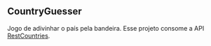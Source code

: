 ## CountryGuesser

Jogo de adivinhar o país pela bandeira. Esse projeto consome a API [RestCountries](https://gitlab.com/restcountries/restcountries).

